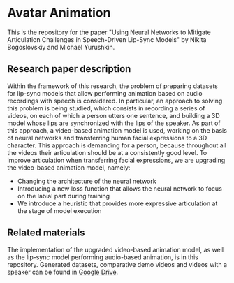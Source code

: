 # Avatar Animation

This is the repository for the paper "Using Neural Networks to Mitigate Articulation Challenges in Speech-Driven Lip-Sync Models" by Nikita Bogoslovskiy and Michael Yurushkin.

## Research paper description

Within the framework of this research, the problem of preparing datasets for lip-sync models that allow performing animation based on audio recordings with speech is considered. In particular, an approach to solving this problem is being studied, which consists in recording a series of videos, on each of which a person utters one sentence, and building a 3D model whose lips are synchronized with the lips of the speaker. As part of this approach, a video-based animation model is used, working on the basis of neural networks and transferring human facial expressions to a 3D character. This approach is demanding for a person, because throughout all the videos their articulation should be at a consistently good level. To improve articulation when transferring facial expressions, we are upgrading the video-based animation model, namely:
* Changing the architecture of the neural network
* Introducing a new loss function that allows the neural network to focus on the labial part during training
* We introduce a heuristic that provides more expressive articulation at the stage of model execution

## Related materials

The implementation of the upgraded video-based animation model, as well as the lip-sync model performing audio-based animation, is in this repository. Generated datasets, comparative demo videos and videos with a speaker can be found in [Google Drive](https://drive.google.com/drive/folders/16cVTVJXoDFbNaz3EhOAknhLMbSDOQnyN?usp=sharing).

